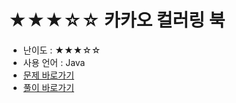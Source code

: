 # ★★★☆☆ 카카오 컬러링 북
- 난이도 : ★★★☆☆
- 사용 언어 : Java
- <a href="https://programmers.co.kr/learn/courses/30/lessons/1829">문제 바로가기</a>
- <a href="https://cnu-jinseop.tistory.com/100?category=944632">풀이 바로가기</a>
